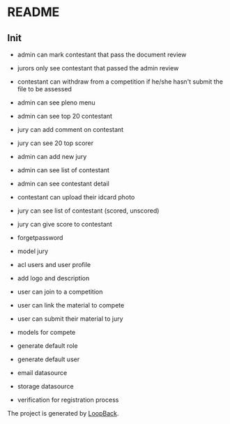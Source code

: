 # README

## Init

- admin can mark contestant that pass the document review
- jurors only see contestant that passed the admin review
- contestant can withdraw from a competition if he/she hasn't submit the file to be assessed

- admin can see pleno menu
- admin can see top 20 contestant

- jury can add comment on contestant
- jury can see 20 top scorer
- admin can add new jury

- admin can see list of contestant
- admin can see contestant detail
- contestant can upload their idcard photo
- jury can see list of contestant (scored, unscored)
- jury can give score to contestant

- forgetpassword

- model jury
- acl users and user profile

- add logo and description
- user can join to a competition
- user can link the material to compete
- user can submit their material to jury

- models for compete

- generate default role
- generate default user
- email datasource
- storage datasource
- verification for registration process

The project is generated by [LoopBack](http://loopback.io).
